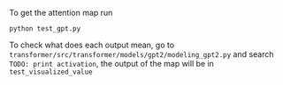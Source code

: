 To get the attention map run
```
python test_gpt.py
```
To check what does each output mean, go to ```transformer/src/transformer/models/gpt2/modeling_gpt2.py``` and search ```TODO: print activation```, 
the output of the map will be in ```test_visualized_value```
